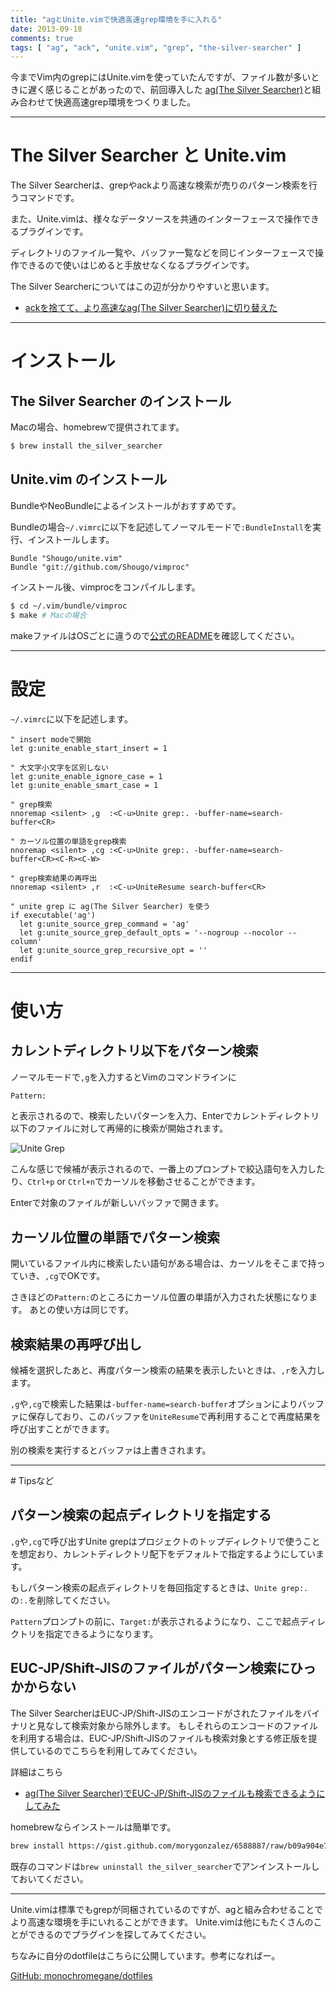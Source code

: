 ```yaml
---
title: "agとUnite.vimで快適高速grep環境を手に入れる"
date: 2013-09-18
comments: true
tags: [ "ag", "ack", "unite.vim", "grep", "the-silver-searcher" ]
---
```


今までVim内のgrepにはUnite.vimを使っていたんですが、ファイル数が多いときに遅く感じることがあったので、前回導入した [ag(The Silver Searcher)](https://github.com/ggreer/the_silver_searcher)と組み合わせて快適高速grep環境をつくりました。

<hr />

# The Silver Searcher と Unite.vim

The Silver Searcherは、grepやackより高速な検索が売りのパターン検索を行うコマンドです。

また、Unite.vimは、様々なデータソースを共通のインターフェースで操作できるプラグインです。

ディレクトリのファイル一覧や、バッファ一覧などを同じインターフェースで操作できるので使いはじめると手放せなくなるプラグインです。

The Silver Searcherについてはこの辺が分かりやすいと思います。

- [ackを捨てて、より高速なag(The Silver Searcher)に切り替えた](http://blog.glidenote.com/blog/2013/02/28/the-silver-searcher-better-than-ack/)


<hr />

# インストール

## The Silver Searcher のインストール

Macの場合、homebrewで提供されてます。

```sh
$ brew install the_silver_searcher
```

## Unite.vim のインストール

BundleやNeoBundleによるインストールがおすすめです。

Bundleの場合`~/.vimrc`に以下を記述してノーマルモードで`:BundleInstall`を実行、インストールします。

```
Bundle "Shougo/unite.vim"
Bundle "git://github.com/Shougo/vimproc" 
```

インストール後、vimprocをコンパイルします。

```sh
$ cd ~/.vim/bundle/vimproc
$ make # Macの場合
```

makeファイルはOSごとに違うので[公式のREADME](https://github.com/Shougo/vimproc.vim)を確認してください。

<hr />

# 設定

`~/.vimrc`に以下を記述します。

```
" insert modeで開始
let g:unite_enable_start_insert = 1

" 大文字小文字を区別しない
let g:unite_enable_ignore_case = 1
let g:unite_enable_smart_case = 1

" grep検索
nnoremap <silent> ,g  :<C-u>Unite grep:. -buffer-name=search-buffer<CR>

" カーソル位置の単語をgrep検索
nnoremap <silent> ,cg :<C-u>Unite grep:. -buffer-name=search-buffer<CR><C-R><C-W>

" grep検索結果の再呼出
nnoremap <silent> ,r  :<C-u>UniteResume search-buffer<CR>

" unite grep に ag(The Silver Searcher) を使う
if executable('ag')
  let g:unite_source_grep_command = 'ag'
  let g:unite_source_grep_default_opts = '--nogroup --nocolor --column'
  let g:unite_source_grep_recursive_opt = ''
endif
```

<hr />

# 使い方

## カレントディレクトリ以下をパターン検索

ノーマルモードで`,g`を入力するとVimのコマンドラインに

```sh
Pattern:  
```

と表示されるので、検索したいパターンを入力、Enterでカレントディレクトリ以下のファイルに対して再帰的に検索が開始されます。

![Unite Grep](/images/2013/09/unite-grep.png) 

こんな感じで候補が表示されるので、一番上のプロンプトで絞込語句を入力したり、`Ctrl+p` or `Ctrl+n`でカーソルを移動させることができます。

Enterで対象のファイルが新しいバッファで開きます。

## カーソル位置の単語でパターン検索

開いているファイル内に検索したい語句がある場合は、カーソルをそこまで持っていき、`,cg`でOKです。

さきほどの`Pattern:`のところにカーソル位置の単語が入力された状態になります。
あとの使い方は同じです。

## 検索結果の再呼び出し

候補を選択したあと、再度パターン検索の結果を表示したいときは、`,r`を入力します。

`,g`や`,cg`で検索した結果は`-buffer-name=search-buffer`オプションによりバッファに保存しており、このバッファを`UniteResume`で再利用することで再度結果を呼び出すことができます。

別の検索を実行するとバッファは上書きされます。

<hr />
# Tipsなど

## パターン検索の起点ディレクトリを指定する

`,g`や`,cg`で呼び出すUnite grepはプロジェクトのトップディレクトリで使うことを想定おり、カレントディレクトリ配下をデフォルトで指定するようにしています。

もしパターン検索の起点ディレクトリを毎回指定するときは、`Unite grep:.`の`:.`を削除してください。

`Pattern`プロンプトの前に、`Target:`が表示されるようになり、ここで起点ディレクトリを指定できるようになります。

## EUC-JP/Shift-JISのファイルがパターン検索にひっかからない

The Silver SearcherはEUC-JP/Shift-JISのエンコードがされたファイルをバイナリと見なして検索対象から除外します。
もしそれらのエンコードのファイルを利用する場合は、EUC-JP/Shift-JISのファイルも検索対象とする修正版を提供しているのでこちらを利用してみてください。

詳細はこちら

- [ag(The Silver Searcher)でEUC-JP/Shift-JISのファイルも検索できるようにしてみた](http://blog.monochromegane.com/blog/2013/09/15/the-silver-searcher-detects-japanese-char-set/)

homebrewならインストールは簡単です。

```sh
brew install https://gist.github.com/morygonzalez/6588887/raw/b09a904e7ca9dd09abfef88b0e0e98a50a206d3b/the_legacy_searcher.rb
```

既存のコマンドは`brew uninstall the_silver_searcher`でアンインストールしておいてください。

<hr />

Unite.vimは標準でもgrepが同梱されているのですが、agと組み合わせることでより高速な環境を手にいれることができます。
Unite.vimは他にもたくさんのことができるのでプラグインを探してみてください。

ちなみに自分のdotfileはこちらに公開しています。参考になればー。

[GitHub: monochromegane/dotfiles](https://github.com/monochromegane/dotfiles)

